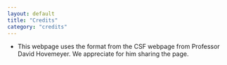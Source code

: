 ```yaml
---
layout: default
title: "Credits"
category: "credits"
---
```


- This webpage uses the format from the CSF webpage from Professor David Hovemeyer. We appreciate for him sharing the page.